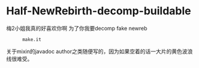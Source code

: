 # Half-NewRebirth-decomp-buildable
梅2小姐我真的好喜欢你啊 为了你我要decomp fake newreb

          make.it

关于mixin的javadoc
author之类随便写的，因为如果空着的话一大片的黄色波浪线很难受。
